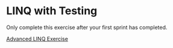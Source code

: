 # LINQ with Testing

Only complete this exercise after your first sprint has completed.

[Advanced LINQ Exercise](https://github.com/nashville-software-school/csharp_LINQ_Exercise)
